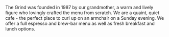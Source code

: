 <!DOCTYPE html>
<html>
  <head>



<p> The Grind was founded in 1987 by our grandmother, a warm and lively figure who lovingly crafted the menu from scratch. We are a quaint, quiet cafe - the perfect place to curl up on an armchair on a Sunday evening. We offer a full espresso and brew-bar menu as well as fresh breakfast and lunch options. </p>




  </head>

